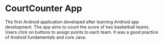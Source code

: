 # CourtCounter App
The first Android application developed after learning Android app development. The app aims to count the score of two basketball teams. Users click on buttons to assign points to each team. It was a good practice of Android fundamentals and core Java.
